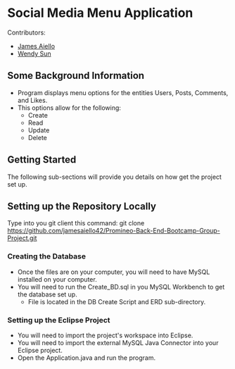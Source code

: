 # Social Media Menu Application
Contributors: 
* [James Aiello](https://github.com/jamesaiello42)
* [Wendy Sun](https://github.com/wensun163)

## Some Background Information
* Program displays menu options for the entities Users, Posts, Comments, and Likes.
* This options allow for the following:
	* Create
	* Read
	* Update
	* Delete

## Getting Started
The following sub-sections will provide you details on how get the project set up.

## Setting up the Repository Locally
Type into you git client this command: git clone https://github.com/jamesaiello42/Promineo-Back-End-Bootcamp-Group-Project.git

### Creating the Database
* Once the files are on your computer, you will need to have MySQL installed on your computer.
* You will need to run the Create_BD.sql in you MySQL Workbench to get the database set up. 
	* File is located in the DB Create Script and ERD sub-directory.

### Setting up the Eclipse Project
* You will need to import the project's workspace into Eclipse.
* You will need to import the external MySQL Java Connector into your Eclipse project.
* Open the Application.java and run the program.